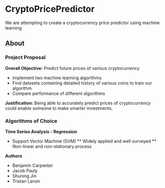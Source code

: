 # CryptoPricePredictor
We are attempting to create a cryptocurrency price predictor using machine learning

## About

### Project Proposal

**Overall Objective:** Predict future prices of various cryptocurrency
* Implement two machine learning algorithms
* Find datasets containing detailed history of various coins to train our algorithm
* Compare performance of different algorithms

**Justification:** Being able to accurately predict prices of cryptocurrency could enable someone to make smarter investments.

### Algorithms of Choice

**Time Series Analysis - Regression**
* Support Vector Machine (SVM)
** Widely applied and well surveyed
** Non-linear and non-stationary process

**Authors**

* Benjamin Carpenter
* Jacob Pauly
* Shuning Jin
* Tristan Larsin
